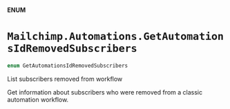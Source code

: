 **ENUM**

# `Mailchimp.Automations.GetAutomationsIdRemovedSubscribers`

```swift
enum GetAutomationsIdRemovedSubscribers
```

List subscribers removed from workflow

Get information about subscribers who were removed from a classic automation workflow.
